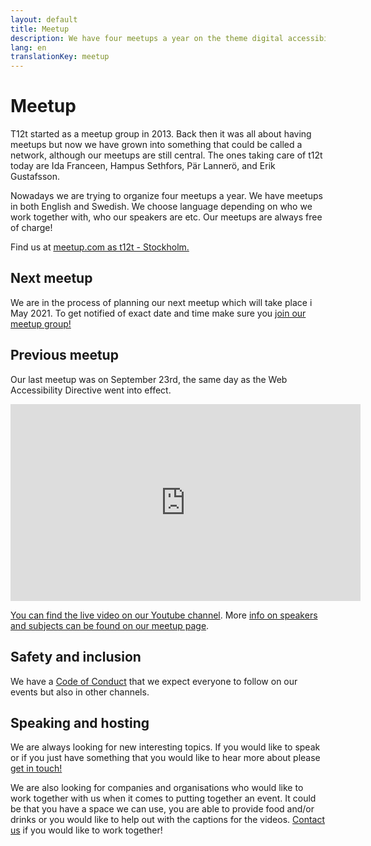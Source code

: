 ```yaml
---
layout: default
title: Meetup
description: We have four meetups a year on the theme digital accessibility. We do meetups in both english and swedish.
lang: en
translationKey: meetup
---
```


# Meetup

T12t started as a meetup group in 2013. Back then it was all about having meetups but now we have grown into something that could be called a network, although our meetups are still central. The ones taking care of t12t today are Ida Franceen, Hampus Sethfors, Pär Lannerö, and Erik Gustafsson.

Nowadays we are trying to organize four meetups a year. We have meetups in both English and Swedish. We choose language depending on who we work together with, who our speakers are etc. Our meetups are always free of charge!

Find us at [meetup.com as t12t - Stockholm.](https://www.meetup.com/t12t-Stockholm)

## Next meetup

We are in the process of planning our next meetup which will take place i May 2021. To get notified of exact date and time make sure you [join our meetup group!](https://www.meetup.com/t12t-Stockholm)

## Previous meetup

Our last meetup was on September 23rd, the same day as the Web Accessibility Directive went into effect.

<div class="embed-video">
  <iframe title="t12t meetup online - Blixttal with MTM - 23 September 2020" width="560" height="315" src="https://www.youtube-nocookie.com/embed/N1A0uPjdZxs" frameborder="0" allow="accelerometer; autoplay; clipboard-write; encrypted-media; gyroscope; picture-in-picture" allowfullscreen></iframe>
</div>

[You can find the live video on our Youtube channel](https://www.youtube.com/watch?v=N1A0uPjdZxs). More [info on speakers and subjects can be found on our meetup page](https://www.meetup.com/t12t-Stockholm/events/272807791/).

## Safety and inclusion

We have a [Code of Conduct](/en/code-of-conduct/) that we expect everyone to follow on our events but also in other channels.

## Speaking and hosting

We are always looking for new interesting topics. If you would like to speak or if you just have something that you would like to hear more about please [get in touch!](/en/contact/)

We are also looking for companies and organisations who would like to work together with us when it comes to putting together an event. It could be that you have a space we can use, you are able to provide food and/or drinks or you would like to help out with the captions for the videos. [Contact us](/en/contact/) if you would like to work together!
